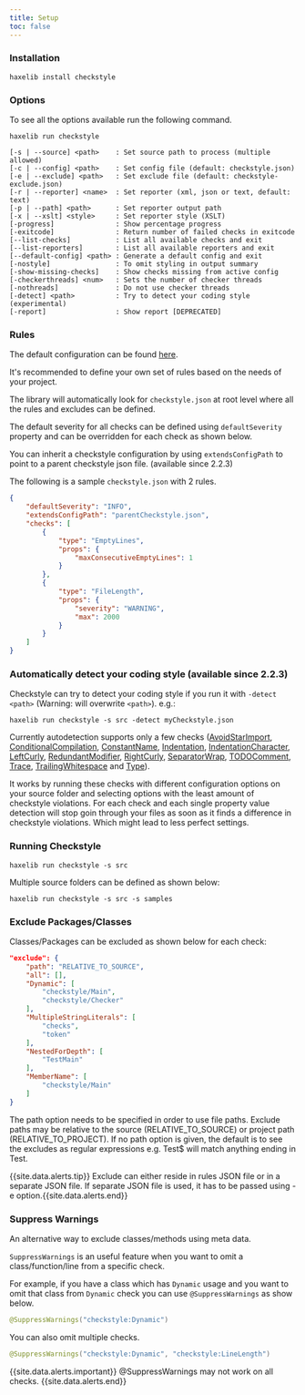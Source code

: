 ```yaml
---
title: Setup
toc: false
---
```


### Installation

```
haxelib install checkstyle
```

### Options

To see all the options available run the following command.

```
haxelib run checkstyle
```

```
[-s | --source] <path>    : Set source path to process (multiple allowed)
[-c | --config] <path>    : Set config file (default: checkstyle.json)
[-e | --exclude] <path>   : Set exclude file (default: checkstyle-exclude.json)
[-r | --reporter] <name>  : Set reporter (xml, json or text, default: text)
[-p | --path] <path>      : Set reporter output path
[-x | --xslt] <style>     : Set reporter style (XSLT)
[-progress]               : Show percentage progress
[-exitcode]               : Return number of failed checks in exitcode
[--list-checks]           : List all available checks and exit
[--list-reporters]        : List all available reporters and exit
[--default-config] <path> : Generate a default config and exit
[-nostyle]                : To omit styling in output summary
[-show-missing-checks]    : Show checks missing from active config
[-checkerthreads] <num>   : Sets the number of checker threads
[-nothreads]              : Do not use checker threads
[-detect] <path>          : Try to detect your coding style (experimental)
[-report]                 : Show report [DEPRECATED]
```

### Rules

The default configuration can be found [here](https://github.com/HaxeCheckstyle/haxe-checkstyle/blob/dev/resources/default-config.json).

It's recommended to define your own set of rules based on the needs of your project.

The library will automatically look for `checkstyle.json` at root level where all the rules and excludes can be defined.

The default severity for all checks can be defined using `defaultSeverity` property and can be overridden for each check as shown below.

You can inherit a checkstyle configuration by using `extendsConfigPath` to point to a parent checkstyle json file. (available since 2.2.3)

The following is a sample `checkstyle.json` with 2 rules.

```json
{
    "defaultSeverity": "INFO",
    "extendsConfigPath": "parentCheckstyle.json",
    "checks": [
        {
            "type": "EmptyLines",
            "props": {
                "maxConsecutiveEmptyLines": 1
            }
        },
        {
            "type": "FileLength",
            "props": {
                "severity": "WARNING",
                "max": 2000
            }
        }
    ]
}
```

### Automatically detect your coding style (available since 2.2.3)

Checkstyle can try to detect your coding style if you run it with `-detect <path>` (Warning: will overwrite `<path>`).
e.g.:
```
haxelib run checkstyle -s src -detect myCheckstyle.json
```

Currently autodetection supports only a few checks ([AvoidStarImport](avoidstarimport.html), [ConditionalCompilation](conditionalcompilation.html), [ConstantName](constantname.html), [Indentation](indentation.html), [IndentationCharacter](indentationcharacter.html), [LeftCurly](leftcurly.html), [RedundantModifier](redundatmodifier.html), [RightCurly](rightcurly), [SeparatorWrap](separatorwrap.html), [TODOComment](todocomment.html), [Trace](trace.html), [TrailingWhitespace](trailingwhitespace.html) and [Type](type.html)).

It works by running these checks with different configuration options on your source folder and selecting options with the least amount of checkstyle violations.
For each check and each single property value detection will stop goin through your files as soon as it finds a difference in checkstyle violations. Which might lead to less perfect settings.

### Running Checkstyle

```
haxelib run checkstyle -s src
```

Multiple source folders can be defined as shown below:

```
haxelib run checkstyle -s src -s samples
```

### Exclude Packages/Classes

Classes/Packages can be excluded as shown below for each check:

```json
"exclude": {
    "path": "RELATIVE_TO_SOURCE",
    "all": [],
    "Dynamic": [
        "checkstyle/Main",
        "checkstyle/Checker"
    ],
    "MultipleStringLiterals": [
        "checks",
        "token"
    ],
    "NestedForDepth": [
        "TestMain"
    ],
    "MemberName": [
        "checkstyle/Main"
    ]
}
```

The path option needs to be specified in order to use file paths. Exclude paths may be relative to the source (RELATIVE_TO_SOURCE) or project path (RELATIVE_TO_PROJECT). If no path option is given, the default is to see the excludes as regular expressions e.g. Test$ will match anything ending in Test.  

{{site.data.alerts.tip}} Exclude can either reside in rules JSON file or in a separate JSON file. If separate JSON file is used, it has to be passed using -e option.{{site.data.alerts.end}}

### Suppress Warnings

An alternative way to exclude classes/methods using meta data.

`SuppressWarnings` is an useful feature when you want to omit a class/function/line from a specific check.

For example, if you have a class which has `Dynamic` usage and you want to omit that class from `Dynamic` check you can use `@SuppressWarnings` as show below.

```java
@SuppressWarnings("checkstyle:Dynamic")
```

You can also omit multiple checks.

```java
@SuppressWarnings("checkstyle:Dynamic", "checkstyle:LineLength")
```

{{site.data.alerts.important}} @SuppressWarnings may not work on all checks. {{site.data.alerts.end}}
